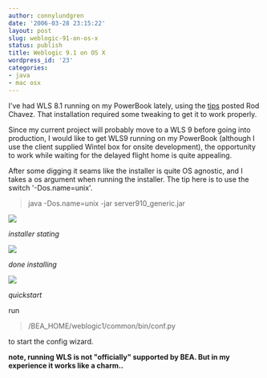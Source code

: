 ```yaml
---
author: connylundgren
date: '2006-03-28 23:15:22'
layout: post
slug: weblogic-91-on-os-x
status: publish
title: Weblogic 9.1 on OS X
wordpress_id: '23'
categories:
- java
- mac osx
---
```


I've had WLS 8.1 running on my PowerBook lately, using the
[tips](http://www.oreillynet.com/pub/wlg/4091) posted Rod Chavez. That
installation required some tweaking to get it to work properly.

Since my current project will probably move to a WLS 9 before going into
production, I would like to get WLS9 running on my PowerBook (although I use
the client supplied Wintel box for onsite development), the opportunity to
work while waiting for the delayed flight home is quite appealing.

After some digging it seams like the installer is quite OS agnostic, and I
takes a os argument when running the installer. The tip here is to use the
switch '-Dos.name=unix'.

> java -Dos.name=unix -jar server910_generic.jar

![](http://blog.refactor.se/static/wls9_1.png)

_installer stating_

![](http://blog.refactor.se/static/wls9_2.png)

_done installing_

![](http://blog.refactor.se/static/wls9_3.png)

_quickstart_

run

> /BEA_HOME/weblogic1/common/bin/conf.py

to start the config wizard.

  
**note, running WLS is not "officially" supported by BEA. But in my experience it works like a charm..**

